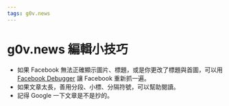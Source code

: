 ```yaml
---
tags: g0v.news
---
```

# g0v.news 編輯小技巧

- 如果 Facebook 無法正確顯示圖片、標題，或是你更改了標題與首圖，可以用 [Facebook Debugger](https://developers.facebook.com/tools/debug/) 讓 Facebook 重新抓一遍。
- 如果文章太長，善用分段、小標、分隔符號，可以幫助閱讀。
- 記得 Google 一下文章是不是抄的。
